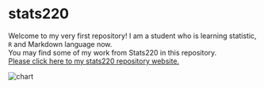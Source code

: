 # stats220
Welcome to my very first repository! I am a student who is learning statistic, `R` and Markdown language now.  
You may find some of my work from Stats220 in this repository.  
[Please click here to my stats220 repository website.](https://220pmc.github.io/stats220/)  

![chart](https://cdn3.iconfinder.com/data/icons/higher-education-icon-set/256/chart.png)  

